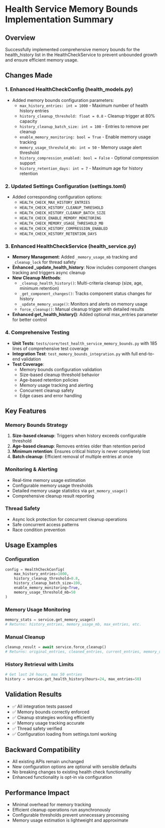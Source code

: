 # Health Service Memory Bounds Implementation Summary

## Overview
Successfully implemented comprehensive memory bounds for the health_history list in the HealthCheckService to prevent unbounded growth and ensure efficient memory usage.

## Changes Made

### 1. Enhanced HealthCheckConfig (health_models.py)
- Added memory bounds configuration parameters:
  - `max_history_entries: int = 1000` - Maximum number of health history entries
  - `history_cleanup_threshold: float = 0.8` - Cleanup trigger at 80% capacity
  - `history_cleanup_batch_size: int = 100` - Entries to remove per cleanup
  - `enable_memory_monitoring: bool = True` - Enable memory usage tracking
  - `memory_usage_threshold_mb: int = 50` - Memory usage alert threshold
  - `history_compression_enabled: bool = False` - Optional compression support
  - `history_retention_days: int = 7` - Maximum age for history retention

### 2. Updated Settings Configuration (settings.toml)
- Added corresponding configuration options:
  - `HEALTH_CHECK_MAX_HISTORY_ENTRIES`
  - `HEALTH_CHECK_HISTORY_CLEANUP_THRESHOLD`
  - `HEALTH_CHECK_HISTORY_CLEANUP_BATCH_SIZE`
  - `HEALTH_CHECK_ENABLE_MEMORY_MONITORING`
  - `HEALTH_CHECK_MEMORY_USAGE_THRESHOLD_MB`
  - `HEALTH_CHECK_HISTORY_COMPRESSION_ENABLED`
  - `HEALTH_CHECK_HISTORY_RETENTION_DAYS`

### 3. Enhanced HealthCheckService (health_service.py)
- **Memory Management**: Added `_memory_usage_mb` tracking and `_cleanup_lock` for thread safety
- **Enhanced _update_health_history**: Now includes component changes tracking and triggers async cleanup
- **New Cleanup Methods**:
  - `_cleanup_health_history()`: Multi-criteria cleanup (size, age, minimum retention)
  - `_get_component_changes()`: Tracks component status changes for history
  - `_update_memory_usage()`: Monitors and alerts on memory usage
  - `force_cleanup()`: Manual cleanup trigger with detailed results
- **Enhanced get_health_history()**: Added optional max_entries parameter for better control

### 4. Comprehensive Testing
- **Unit Tests**: `tests/core/test_health_service_memory_bounds.py` with 185 lines of comprehensive test coverage
- **Integration Test**: `test_memory_bounds_integration.py` with full end-to-end validation
- **Test Coverage**:
  - Memory bounds configuration validation
  - Size-based cleanup threshold behavior
  - Age-based retention policies
  - Memory usage tracking and alerting
  - Concurrent cleanup safety
  - Edge cases and error handling

## Key Features

### Memory Bounds Strategy
1. **Size-based cleanup**: Triggers when history exceeds configurable threshold
2. **Age-based cleanup**: Removes entries older than retention period
3. **Minimum retention**: Ensures critical history is never completely lost
4. **Batch cleanup**: Efficient removal of multiple entries at once

### Monitoring & Alerting
- Real-time memory usage estimation
- Configurable memory usage thresholds
- Detailed memory usage statistics via `get_memory_usage()`
- Comprehensive cleanup result reporting

### Thread Safety
- Async lock protection for concurrent cleanup operations
- Safe concurrent access patterns
- Race condition prevention

## Usage Examples

### Configuration
```python
config = HealthCheckConfig(
    max_history_entries=1000,
    history_cleanup_threshold=0.8,
    history_cleanup_batch_size=100,
    enable_memory_monitoring=True,
    memory_usage_threshold_mb=50
)
```

### Memory Usage Monitoring
```python
memory_stats = service.get_memory_usage()
# Returns: history_entries, memory_usage_mb, max_entries, etc.
```

### Manual Cleanup
```python
cleanup_result = await service.force_cleanup()
# Returns: original_entries, cleaned_entries, current_entries, memory_usage_mb
```

### History Retrieval with Limits
```python
# Get last 24 hours, max 50 entries
history = service.get_health_history(hours=24, max_entries=50)
```

## Validation Results
- ✅ All integration tests passed
- ✅ Memory bounds correctly enforced
- ✅ Cleanup strategies working efficiently
- ✅ Memory usage tracking accurate
- ✅ Thread safety verified
- ✅ Configuration loading from settings.toml working

## Backward Compatibility
- All existing APIs remain unchanged
- New configuration options are optional with sensible defaults
- No breaking changes to existing health check functionality
- Enhanced functionality is opt-in via configuration

## Performance Impact
- Minimal overhead for memory tracking
- Efficient cleanup operations run asynchronously
- Configurable thresholds prevent unnecessary processing
- Memory usage estimation is lightweight and approximate